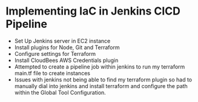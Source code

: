 # Implementing IaC in Jenkins CICD Pipeline
- Set Up Jenkins server in EC2 instance
- Install plugins for Node, Git and Terraform
- Configure settings for Terraform
- Install CloudBees AWS Credentials plugin
- Attempted to create a pipeline job within jenkins to run my terraform main.tf file to create instances
- Issues with jenkins not being able to find my terraform plugin so had to manually dial into jenkins and install terraform and configure the path within the Global Tool Configuration. 